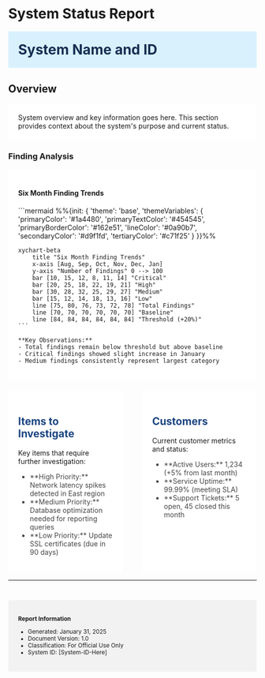 # System Status Report

<div style="display: flex; align-items: center; background-color: #d9f1fd; padding: 20px; margin-bottom: 30px;">
    <h1 style="margin: 0; color: #162e51;">System Name and ID</h1>
</div>

## Overview
<div style="background-color: white; padding: 20px; border-radius: 4px;">
System overview and key information goes here. This section provides context about the system's purpose and current status.
</div>

### Finding Analysis

<div style="background-color: white; padding: 20px; border-radius: 4px;">
    <h4>Six Month Finding Trends</h4>
    ```mermaid
    %%{init: {
      'theme': 'base',
      'themeVariables': {
        'primaryColor': '#1a4480',
        'primaryTextColor': '#454545',
        'primaryBorderColor': '#162e51',
        'lineColor': '#0a90b7',
        'secondaryColor': '#d9f1fd',
        'tertiaryColor': '#c71f25'
      }
    }}%%

    xychart-beta
        title "Six Month Finding Trends"
        x-axis [Aug, Sep, Oct, Nov, Dec, Jan]
        y-axis "Number of Findings" 0 --> 100
        bar [10, 15, 12, 8, 11, 14] "Critical"
        bar [20, 25, 18, 22, 19, 21] "High"
        bar [30, 28, 32, 25, 29, 27] "Medium"
        bar [15, 12, 14, 18, 13, 16] "Low"
        line [75, 80, 76, 73, 72, 78] "Total Findings"
        line [70, 70, 70, 70, 70, 70] "Baseline"
        line [84, 84, 84, 84, 84, 84] "Threshold (+20%)"
    ```
    
    **Key Observations:**
    - Total findings remain below threshold but above baseline
    - Critical findings showed slight increase in January
    - Medium findings consistently represent largest category
</div>

<div style="display: grid; grid-template-columns: 1fr 1fr; gap: 40px; margin-top: 20px;">
    <div style="background-color: white; padding: 20px; border-radius: 4px;">
        <h2 style="color: #1a4480;">Items to Investigate</h2>
        <p>Key items that require further investigation:</p>
        <ul style="color: #454545;">
            <li>**High Priority:** Network latency spikes detected in East region</li>
            <li>**Medium Priority:** Database optimization needed for reporting queries</li>
            <li>**Low Priority:** Update SSL certificates (due in 90 days)</li>
        </ul>
    </div>
    <div style="background-color: white; padding: 20px; border-radius: 4px;">
        <h2 style="color: #1a4480;">Customers</h2>
        <p>Current customer metrics and status:</p>
        <ul style="color: #454545;">
            <li>**Active Users:** 1,234 (+5% from last month)</li>
            <li>**Service Uptime:** 99.99% (meeting SLA)</li>
            <li>**Support Tickets:** 5 open, 45 closed this month</li>
        </ul>
    </div>
</div>

---

<div style="background-color: #f2f2f2; padding: 20px; margin-top: 40px; border-radius: 4px;">
<small>

**Report Information**
- Generated: January 31, 2025
- Document Version: 1.0
- Classification: For Official Use Only
- System ID: [System-ID-Here]

</small>
</div>
